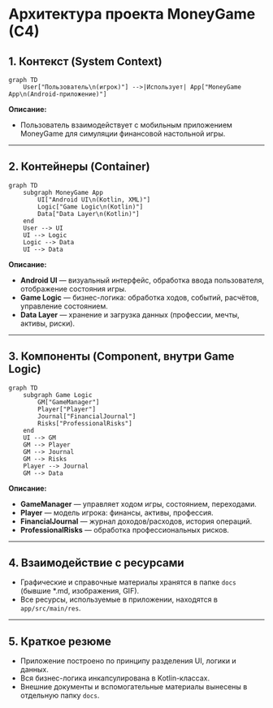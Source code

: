 # Архитектура проекта MoneyGame (C4)

## 1. Контекст (System Context)

```mermaid
graph TD
    User["Пользователь\n(игрок)"] -->|Использует| App["MoneyGame App\n(Android-приложение)"]
```

**Описание:**
- Пользователь взаимодействует с мобильным приложением MoneyGame для симуляции финансовой настольной игры.

---

## 2. Контейнеры (Container)

```mermaid
graph TD
    subgraph MoneyGame App
        UI["Android UI\n(Kotlin, XML)"]
        Logic["Game Logic\n(Kotlin)"]
        Data["Data Layer\n(Kotlin)"]
    end
    User --> UI
    UI --> Logic
    Logic --> Data
    UI --> Data
```

**Описание:**
- **Android UI** — визуальный интерфейс, обработка ввода пользователя, отображение состояния игры.
- **Game Logic** — бизнес-логика: обработка ходов, событий, расчётов, управление состоянием.
- **Data Layer** — хранение и загрузка данных (профессии, мечты, активы, риски).

---

## 3. Компоненты (Component, внутри Game Logic)

```mermaid
graph TD
    subgraph Game Logic
        GM["GameManager"]
        Player["Player"]
        Journal["FinancialJournal"]
        Risks["ProfessionalRisks"]
    end
    UI --> GM
    GM --> Player
    GM --> Journal
    GM --> Risks
    Player --> Journal
    GM --> Data
```

**Описание:**
- **GameManager** — управляет ходом игры, состоянием, переходами.
- **Player** — модель игрока: финансы, активы, профессия.
- **FinancialJournal** — журнал доходов/расходов, история операций.
- **ProfessionalRisks** — обработка профессиональных рисков.

---

## 4. Взаимодействие с ресурсами
- Графические и справочные материалы хранятся в папке `docs` (бывшие *.md, изображения, GIF).
- Все ресурсы, используемые в приложении, находятся в `app/src/main/res`.

---

## 5. Краткое резюме
- Приложение построено по принципу разделения UI, логики и данных.
- Вся бизнес-логика инкапсулирована в Kotlin-классах.
- Внешние документы и вспомогательные материалы вынесены в отдельную папку `docs`. 